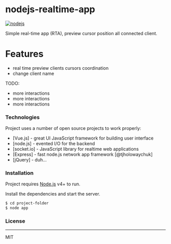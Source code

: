 # nodejs-realtime-app

[![nodejs](http://repo.pbox.me/1.0/nodejs-portable/icon.png)](https://nodejs.org/en/)

Simple real-time app (RTA), preview cursor position all connected client.

# Features

  - real time preview clients cursors coordination
  - change client name 


TODO:
  - more interactions
  - more interactions
  - more interactions

### Technologies

Project uses a number of open source projects to work properly:

* [Vue.js] - great UI JavaScript framework for building user interface
* [node.js] - evented I/O for the backend
* [socket.io] - JavaScript library for realtime web applications
* [Express] - fast node.js network app framework [@tjholowaychuk]
* [jQuery] - duh...

### Installation

Project requires [Node.js](https://nodejs.org/) v4+ to run.

Install the dependencies and start the server.

```sh
$ cd project-folder
$ node app
```

### License
----

MIT
